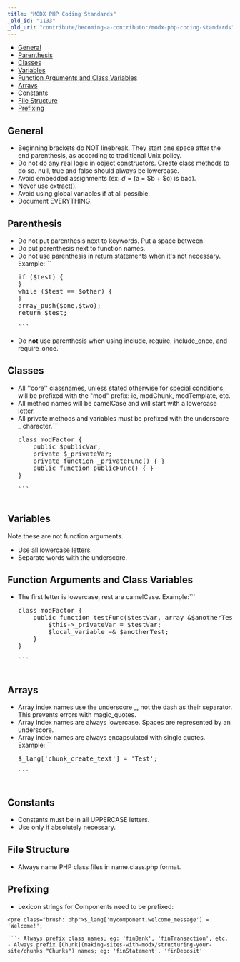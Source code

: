 ```yaml
---
title: "MODX PHP Coding Standards"
_old_id: "1133"
_old_uri: "contribute/becoming-a-contributor/modx-php-coding-standards"
---
```


- [General](#MODxPHPCodingStandards-General)
- [Parenthesis](#MODxPHPCodingStandards-Parenthesis)
- [Classes](#MODxPHPCodingStandards-Classes)
- [Variables](#MODxPHPCodingStandards-Variables)
- [Function Arguments and Class Variables](#MODxPHPCodingStandards-FunctionArgumentsandClassVariables)
- [Arrays](#MODxPHPCodingStandards-Arrays)
- [Constants](#MODxPHPCodingStandards-Constants)
- [File Structure](#MODxPHPCodingStandards-FileStructure)
- [Prefixing](#MODxPHPCodingStandards-Prefixing)



## General

- Beginning brackets do NOT linebreak. They start one space after the end parenthesis, as according to traditional Unix policy.
- Do not do any real logic in object constructors. Create class methods to do so. 
   null, true and false should always be lowercase.
- Avoid embedded assignments (ex: $d = ($a = $b + $c) is bad).
- Never use extract().
- Avoid using global variables if at all possible.
- Document EVERYTHING.

## Parenthesis

- Do not put parenthesis next to keywords. Put a space between.
- Do put parenthesis next to function names.
- Do not use parenthesis in return statements when it's not necessary. Example:```
  <pre class="brush: php">if ($test) {
  }
  while ($test == $other) {
  }
  array_push($one,$two);
  return $test;
  
  ```
- Do **not** use parenthesis when using include, require, include\_once, and require\_once.

## Classes

- All ''core'' classnames, unless stated otherwise for special conditions, will be prefixed with the "mod" prefix: ie, modChunk, modTemplate, etc.
- All method names will be camelCase and will start with a lowercase letter.
- All private methods and variables must be prefixed with the underscore \_ character.```
  <pre class="brush: php">class modFactor {
      public $publicVar;
      private $_privateVar;
      private function _privateFunc() { }
      public function publicFunc() { }
  }
  
  ```

## Variables

Note these are not function arguments.

- Use all lowercase letters.
- Separate words with the underscore.

## Function Arguments and Class Variables

- The first letter is lowercase, rest are camelCase. Example:```
  <pre class="brush: php">class modFactor {
      public function testFunc($testVar, array &$anotherTest = array()) {
          $this->_privateVar = $testVar;
          $local_variable =& $anotherTest;
      }
  }
  
  ```

## Arrays

- Array index names use the underscore \_, not the dash as their separator. This prevents errors with magic\_quotes.
- Array index names are always lowercase. Spaces are represented by an underscore.
- Array index names are always encapsulated with single quotes. 
   Example:```
  <pre class="brush: php">$_lang['chunk_create_text'] = 'Test';
  
  ```

## Constants

- Constants must be in all UPPERCASE letters.
- Use only if absolutely necessary.

## File Structure

- Always name PHP class files in name.class.php format.

## Prefixing

- Lexicon strings for Components need to be prefixed:

```
<pre class="brush: php">$_lang['mycomponent.welcome_message'] = 'Welcome!';

```- Always prefix class names; eg: 'finBank', 'finTransaction', etc.
- Always prefix [Chunk](making-sites-with-modx/structuring-your-site/chunks "Chunks") names; eg: 'finStatement', 'finDeposit'